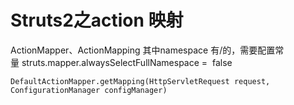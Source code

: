 # Struts2之action 映射
ActionMapper、ActionMapping
其中namespace 有/的，需要配置常量 struts.mapper.alwaysSelectFullNamespace =  false



```
DefaultActionMapper.getMapping(HttpServletRequest request, ConfigurationManager configManager)
```


